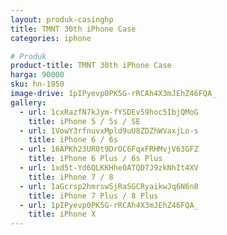 ```yaml
---
layout: produk-casinghp
title: TMNT 30th iPhone Case
categories: iphone

# Produk
product-title: TMNT 30th iPhone Case
harga: 90000
sku: hn-1950
image-drive: 1pIPyevp0PK5G-rRCAh4X3mJEhZ46FQA_
gallery:
  - url: 1cxRazfN7kJym-fYSDEv59hoc5IbjQMoG
    title: iPhone 5 / 5s / SE
  - url: 1VowY3rfnuvxMpld9uU8ZDZhWVaxjLo-s
    title: iPhone 6 / 6s
  - url: 16APKh23UR0t9DrOC6FqxFRHMvjV63GFZ
    title: iPhone 6 Plus / 6s Plus
  - url: 1xd5t-Yd6QLKKHheOATQD7J9zkNhIt4XV
    title: iPhone 7 / 8
  - url: 1aGcrsp2hmrsw5jRaSGCRyaikwJq6N6n8
    title: iPhone 7 Plus / 8 Plus
  - url: 1pIPyevp0PK5G-rRCAh4X3mJEhZ46FQA_
    title: iPhone X
---
```

